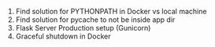 1. Find solution for PYTHONPATH in Docker vs local machine
2. Find solution for pycache to not be inside app dir
3. Flask Server Production setup (Gunicorn)
4. Graceful shutdown in Docker